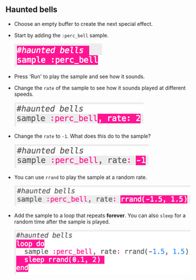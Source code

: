 ## Haunted bells

+ Choose an empty buffer to create the next special effect.

+ Start by adding the `:perc_bell` sample.
    
    ![צילום מסך](images/effects-bells-sample.png)

+ Press 'Run' to play the sample and see how it sounds.

+ Change the `rate` of the sample to see how it sounds played at different speeds.
    
    ![צילום מסך](images/effects-bells-rate-high.png)

+ Change the `rate` to `-1`. What does this do to the sample?
    
    ![צילום מסך](images/effects-bells-rate-negative.png)

+ You can use `rrand` to play the sample at a random rate.
    
    ![צילום מסך](images/effects-bells-rate-random.png)

+ Add the sample to a loop that repeats **forever**. You can also `sleep` for a random time after the sample is played.
    
    ![צילום מסך](images/effects-bells-repeat-random.png)